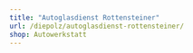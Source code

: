 ```yaml
---
title: "Autoglasdienst Rottensteiner"
url: /diepolz/autoglasdienst-rottensteiner/
shop: Autowerkstatt
---
```

